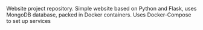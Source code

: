 Website project repository.
Simple website based on Python and Flask, uses MongoDB database, packed in Docker containers.
Uses Docker-Compose to set up services